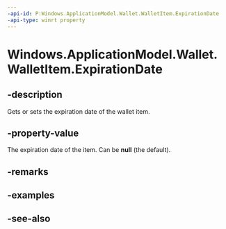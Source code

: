 ----api-id: P:Windows.ApplicationModel.Wallet.WalletItem.ExpirationDate
-api-type: winrt property
---<!-- Property syntaxpublic Windows.Foundation.IReference<Windows.Foundation.DateTime> ExpirationDate { get;  set; }--># Windows.ApplicationModel.Wallet.WalletItem.ExpirationDate## -descriptionGets or sets the expiration date of the wallet item.## -property-valueThe expiration date of the item. Can be **null** (the default).## -remarks## -examples## -see-also